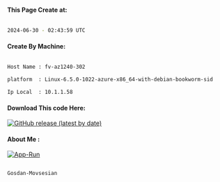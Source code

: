 
   
#### This Page Create at:

```bash

2024-06-30 - 02:43:59 UTC

```

#### Create By Machine:

```bash

Host Name : fv-az1240-302

platform  : Linux-6.5.0-1022-azure-x86_64-with-debian-bookworm-sid

Ip Local  : 10.1.1.58

```
#### Download This code Here:

[![GitHub release (latest by date)](https://img.shields.io/github/v/release/Gosdan-Movsesian/Gosdan?style=for-the-badge&label=Download)](https://github.com/Gosdan-Movsesian/Gosdan/releases) 

</p> 

#### About Me :

[![App-Run](https://github.com/Gosdan-Movsesian/Gosdan/actions/workflows/App-Run.yml/badge.svg)](https://github.com/Gosdan-Movsesian/Gosdan/actions/workflows/App-Run.yml)

```bash

Gosdan-Movsesian

```

